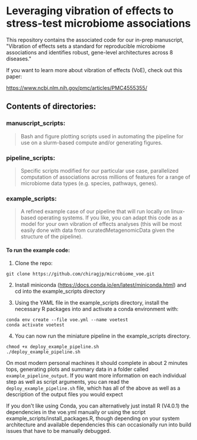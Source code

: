 # Leveraging vibration of effects to stress-test microbiome associations

This repository contains the associated code for our in-prep manuscript, "Vibration of effects sets a standard for reproducible microbiome associations and identifies robust, gene-level architectures across 8 diseases." 

If you want to learn more about vibration of effects (VoE), check out this paper: 

https://www.ncbi.nlm.nih.gov/pmc/articles/PMC4555355/

## Contents of directories:

### manuscript_scripts:

> Bash and figure plotting scripts used in automating the pipeline for use on a slurm-based compute and/or generating figures.

### pipeline_scripts: 

> Specific scripts modified for our particular use case, parallelized computation of associations across millions of features for a range of microbiome data types (e.g. species, pathways, genes).

### example_scripts:

> A refined example case of our pipeline that will run locally on linux-based operating systems. If you like, you can adapt this code as a model for your own vibration of effects analyses (this will be most easily done with data from curatedMetagenomicData given the structure of the pipeline).

#### To run the example code:

1) Clone the repo:

`git clone https://github.com/chiragjp/microbiome_voe.git`

2) Install miniconda (https://docs.conda.io/en/latest/miniconda.html) and cd into the example_scripts directory

3) Using the YAML file in the example_scripts directory, install the necessary R packages into and activate a conda environment with:

```
conda env create --file voe.yml --name voetest 
conda activate voetest
```

4) You can now run the miniature pipeline in the example_scripts directory. 
```
chmod +x deploy_example_pipeline.sh
./deploy_example_pipeline.sh
```

On most modern personal machines it should complete in about 2 minutes tops, generating plots and summary data in a folder called `example_pipeline_output`. If you want more information on each individual step as well as script arguments, you can read the `deploy_example_pipeline.sh` file, which has all of the above as well as a description of the output files you would expect 

If you don't like using Conda, you can alternatively just install R (V4.0.1) the dependencies in the voe.yml manually or using the script example_scripts/install_packages.R, though depending on your system architecture and available dependencies this can occasionally run into build issues that have to be manually debugged.
